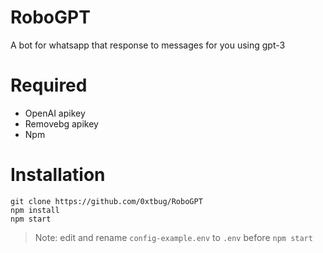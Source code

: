 # RoboGPT
A bot for whatsapp that response to messages for you using gpt-3

# Required
- OpenAI apikey
- Removebg apikey
- Npm

# Installation

```
git clone https://github.com/0xtbug/RoboGPT
npm install
npm start
```
> Note: edit and rename `config-example.env` to `.env` before `npm start`
